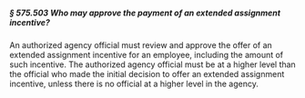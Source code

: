 ##### § 575.503 Who may approve the payment of an extended assignment incentive? #####

An authorized agency official must review and approve the offer of an extended assignment incentive for an employee, including the amount of such incentive. The authorized agency official must be at a higher level than the official who made the initial decision to offer an extended assignment incentive, unless there is no official at a higher level in the agency.
